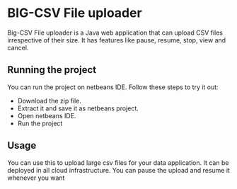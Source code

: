 # BIG-CSV File uploader

Big-CSV File uploader is a Java web application that can upload CSV files irrespective of their size. It has features like pause, resume, stop, view and cancel. 

## Running the project

You can run the project on netbeans IDE. Follow these steps to try it out:
* Download  the zip file.
* Extract it and save it as netbeans project.
* Open netbeans IDE.
* Run the project




## Usage

You can use this to upload large csv files for your data application. It can be deployed in all cloud infrastructure. You can pause the upload and resume it whenever you want

